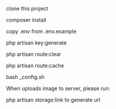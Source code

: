clone this project

composer install

copy .env from .env.example

php artisan key:generate

php artisan route:clear

php artisan route:cache

bash _config.sh


When uploads image to server, please run:

php artisan storage:link to generate url







